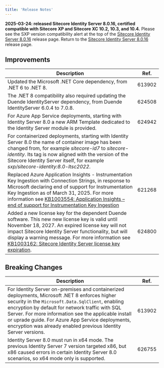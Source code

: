 ```yaml
---
title: 'Release Notes'
---
```


**2025-03-24: released Sitecore Identity Server 8.0.16, certified compatible with Sitecore XP and Sitecore XC 10.2, 10.3, and 10.4.**
  <Alert variant='warning' mb={4}>
    <AlertIcon />
    Please see the SXP version compatibility alert at the top of the [Sitecore Identity Server 8.0.16](/downloads/Sitecore_Identity/8x/Sitecore_Identity_Server_8016) release page.
  </Alert>
Return to the [Sitecore Identity Server 8.0.16](/downloads/Sitecore_Identity/8x/Sitecore_Identity_Server_8016) release page.

## Improvements

| Description | Ref. |
| --- | --- |
| Updated the Microsoft .NET Core dependency, from .NET 6 to .NET 8. | 613902 |
| The .NET 8 compatibility also required updating the Duende IdentityServer dependency, from Duende IdentityServer 6.0.4 to 7.0.8. | 624508 |
| For Azure App Service deployments, starting with Identity Server 8.0 a new ARM Template dedicated to the Identity Server module is provided. | 624942 |
| For containerized deployments, starting with Identity Server 8.0 the name of container image has been changed from, for example *sitecore-id7* to *sitecore-identity*. Its tag is now aligned with the version of the Sitecore Identity Server itself, for example *sxp/sitecore-identity:8.0-ltsc2022*. |
| Replaced Azure Application Insights - Instrumentation Key Ingestion with Connection Strings, in response to Microsoft declaring end of support for Instrumentation Key Ingestion as of March 31, 2025. For more information see [KB1003554: Application Insights – end of support for Instrumentation Key Ingestion](https://support.sitecore.com/kb?id=kb_article_view&sysparm_article=KB1003554)| 621268 |
| Added a new license key for the dependent Duende software. This new new license key is valid until November 18, 2027. An expired license key will not impact Sitecore Identity Server functionality, but will display a warning message. For more information see [KB1003162: Sitecore Identity Server license key expiration](https://support.sitecore.com/kb?id=kb_article_view&sysparm_article=KB1003162). | 624800 |

## Breaking Changes

| Description | Ref. |
| --- | --- |
| For Identity Server on-premises and containerized deployments, Microsoft .NET 8 enforces higher security in the `Microsoft.Data.SqlClient`, enabling encryption by default for network traffic with SQL Server. For more information see the applicable install or uprade guide. For Azure App Service deployments, encryption was already enabled previous Identity Server versions. | 613902 |
| Identity Server 8.0 must run in x64 mode. The previous Identity Server 7 version targeted x86, but x86 caused errors in certain Identity Server 8.0 scenarios, so x64 mode only is supported. | 626755 |